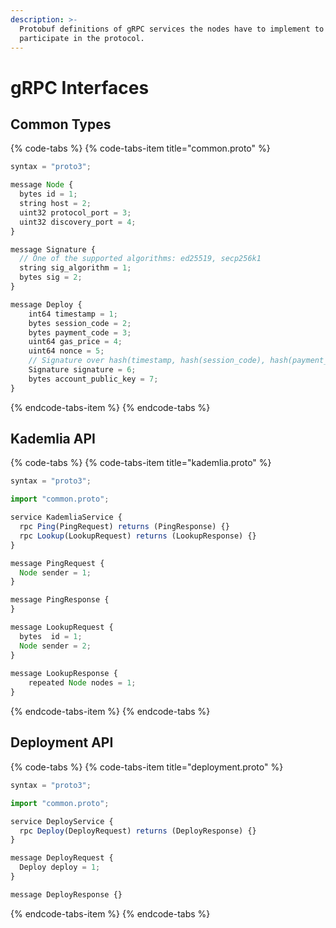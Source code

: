 ```yaml
---
description: >-
  Protobuf definitions of gRPC services the nodes have to implement to
  participate in the protocol.
---
```


# gRPC Interfaces

## Common Types

{% code-tabs %}
{% code-tabs-item title="common.proto" %}
```javascript
syntax = "proto3";

message Node {
  bytes id = 1;
  string host = 2;
  uint32 protocol_port = 3;
  uint32 discovery_port = 4;
}

message Signature {
  // One of the supported algorithms: ed25519, secp256k1
  string sig_algorithm = 1; 
  bytes sig = 2; 
}

message Deploy {
    int64 timestamp = 1;
    bytes session_code = 2;
    bytes payment_code = 3;
    uint64 gas_price = 4;
    uint64 nonce = 5;
    // Signature over hash(timestamp, hash(session_code), hash(payment_code), nonce, gas_price) where hash is blake2b256.
    Signature signature = 6; 
    bytes account_public_key = 7; 
}
```
{% endcode-tabs-item %}
{% endcode-tabs %}

## Kademlia API

{% code-tabs %}
{% code-tabs-item title="kademlia.proto" %}
```javascript
syntax = "proto3";

import "common.proto";

service KademliaService {
  rpc Ping(PingRequest) returns (PingResponse) {}
  rpc Lookup(LookupRequest) returns (LookupResponse) {}
}

message PingRequest {
  Node sender = 1;
}

message PingResponse {
}

message LookupRequest {
  bytes  id = 1;
  Node sender = 2;
}
        
message LookupResponse {
    repeated Node nodes = 1;
}
```
{% endcode-tabs-item %}
{% endcode-tabs %}

## Deployment API

{% code-tabs %}
{% code-tabs-item title="deployment.proto" %}
```javascript
syntax = "proto3";

import "common.proto";

service DeployService {
  rpc Deploy(DeployRequest) returns (DeployResponse) {}
}

message DeployRequest {
  Deploy deploy = 1;
}

message DeployResponse {}
```
{% endcode-tabs-item %}
{% endcode-tabs %}

